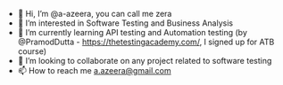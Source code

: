 - 👋 Hi, I’m @a-azeera, you can call me zera
- 👀 I’m interested in Software Testing and Business Analysis
- 🌱 I’m currently learning API testing and Automation testing (by @PramodDutta - https://thetestingacademy.com/, I signed up for ATB course)
- 💞️ I’m looking to collaborate on any project related to software testing
- 📫 How to reach me a.azeera@gmail.com

<!---
a-azeera/a-azeera is a ✨ special ✨ repository because its `README.md` (this file) appears on your GitHub profile.
You can click the Preview link to take a look at your changes.
--->
